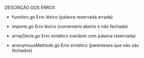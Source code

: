 DESCRIÇÃO DOS ERROS

- function.go
Erro léxico (palavra reservada errada)

- imports.go
Erro léxico (comentário aberto e não fechado)

- arrayDecls.go
Erro sintático (variável com palavra reservada)

- anonymousMethods.go
Erro sintático (parenteses que não são fechados)
